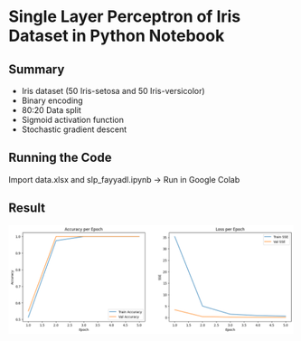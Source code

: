 # Single Layer Perceptron of Iris Dataset in Python Notebook


## Summary

- Iris dataset (50 Iris-setosa and 50 Iris-versicolor)
- Binary encoding
- 80:20 Data split
- Sigmoid activation function
- Stochastic gradient descent

## Running the Code

Import data.xlsx and slp_fayyadl.ipynb -> Run in Google Colab

## Result
![Accuracy and Loss](result.png)
